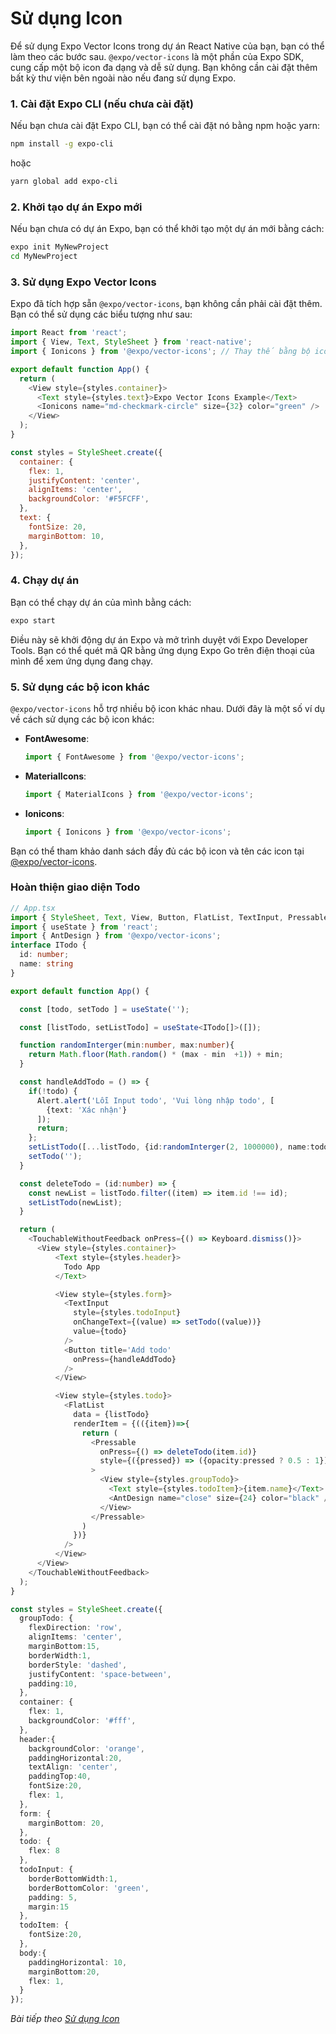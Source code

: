 # Sử dụng Icon

Để sử dụng Expo Vector Icons trong dự án React Native của bạn, bạn có thể làm theo các bước sau. `@expo/vector-icons` là một phần của Expo SDK, cung cấp một bộ icon đa dạng và dễ sử dụng. Bạn không cần cài đặt thêm bất kỳ thư viện bên ngoài nào nếu đang sử dụng Expo.

### 1. Cài đặt Expo CLI (nếu chưa cài đặt)
Nếu bạn chưa cài đặt Expo CLI, bạn có thể cài đặt nó bằng npm hoặc yarn:
```bash
npm install -g expo-cli
```
hoặc
```bash
yarn global add expo-cli
```

### 2. Khởi tạo dự án Expo mới
Nếu bạn chưa có dự án Expo, bạn có thể khởi tạo một dự án mới bằng cách:
```bash
expo init MyNewProject
cd MyNewProject
```

### 3. Sử dụng Expo Vector Icons
Expo đã tích hợp sẵn `@expo/vector-icons`, bạn không cần phải cài đặt thêm. Bạn có thể sử dụng các biểu tượng như sau:

```javascript
import React from 'react';
import { View, Text, StyleSheet } from 'react-native';
import { Ionicons } from '@expo/vector-icons'; // Thay thế bằng bộ icon bạn muốn sử dụng

export default function App() {
  return (
    <View style={styles.container}>
      <Text style={styles.text}>Expo Vector Icons Example</Text>
      <Ionicons name="md-checkmark-circle" size={32} color="green" />
    </View>
  );
}

const styles = StyleSheet.create({
  container: {
    flex: 1,
    justifyContent: 'center',
    alignItems: 'center',
    backgroundColor: '#F5FCFF',
  },
  text: {
    fontSize: 20,
    marginBottom: 10,
  },
});
```

### 4. Chạy dự án
Bạn có thể chạy dự án của mình bằng cách:
```bash
expo start
```

Điều này sẽ khởi động dự án Expo và mở trình duyệt với Expo Developer Tools. Bạn có thể quét mã QR bằng ứng dụng Expo Go trên điện thoại của mình để xem ứng dụng đang chạy.

### 5. Sử dụng các bộ icon khác
`@expo/vector-icons` hỗ trợ nhiều bộ icon khác nhau. Dưới đây là một số ví dụ về cách sử dụng các bộ icon khác:

- **FontAwesome**:
  ```javascript
  import { FontAwesome } from '@expo/vector-icons';
  ```

- **MaterialIcons**:
  ```javascript
  import { MaterialIcons } from '@expo/vector-icons';
  ```

- **Ionicons**:
  ```javascript
  import { Ionicons } from '@expo/vector-icons';
  ```

Bạn có thể tham khảo danh sách đầy đủ các bộ icon và tên các icon tại [@expo/vector-icons](https://docs.expo.dev/guides/icons/).

### Hoàn thiện giao diện Todo

```ts
// App.tsx
import { StyleSheet, Text, View, Button, FlatList, TextInput, Pressable, Alert, TouchableWithoutFeedback, Keyboard } from 'react-native';
import { useState } from 'react';
import { AntDesign } from '@expo/vector-icons';
interface ITodo {
  id: number;
  name: string
}

export default function App() {

  const [todo, setTodo ] = useState('');

  const [listTodo, setListTodo] = useState<ITodo[]>([]);

  function randomInterger(min:number, max:number){
    return Math.floor(Math.random() * (max - min  +1)) + min;
  }

  const handleAddTodo = () => {
    if(!todo) {
      Alert.alert('Lỗi Input todo', 'Vui lòng nhập todo', [
        {text: 'Xác nhận'}
      ]);
      return;
    };
    setListTodo([...listTodo, {id:randomInterger(2, 1000000), name:todo}]);
    setTodo('');
  }

  const deleteTodo = (id:number) => {
    const newList = listTodo.filter((item) => item.id !== id);
    setListTodo(newList);
  }

  return (
    <TouchableWithoutFeedback onPress={() => Keyboard.dismiss()}>
      <View style={styles.container}>
          <Text style={styles.header}>
            Todo App
          </Text>

          <View style={styles.form}>
            <TextInput 
              style={styles.todoInput} 
              onChangeText={(value) => setTodo((value))}
              value={todo}
            />
            <Button title='Add todo' 
              onPress={handleAddTodo}
            />
          </View>

          <View style={styles.todo}>
            <FlatList
              data = {listTodo}
              renderItem = {(({item})=>{
                return (
                  <Pressable 
                    onPress={() => deleteTodo(item.id)}
                    style={({pressed}) => ({opacity:pressed ? 0.5 : 1})}
                  >
                    <View style={styles.groupTodo}>
                      <Text style={styles.todoItem}>{item.name}</Text>
                      <AntDesign name="close" size={24} color="black" />
                    </View>
                  </Pressable>
                )
              })}
            />
          </View>
      </View>
    </TouchableWithoutFeedback>
  );
}

const styles = StyleSheet.create({
  groupTodo: {
    flexDirection: 'row',
    alignItems: 'center',
    marginBottom:15,
    borderWidth:1,
    borderStyle: 'dashed',
    justifyContent: 'space-between',
    padding:10,
  },
  container: {
    flex: 1,
    backgroundColor: '#fff',
  },
  header:{
    backgroundColor: 'orange',
    paddingHorizontal:20,
    textAlign: 'center',
    paddingTop:40,
    fontSize:20,
    flex: 1,
  },
  form: {
    marginBottom: 20,
  },
  todo: {
    flex: 8
  },
  todoInput: {
    borderBottomWidth:1,
    borderBottomColor: 'green',
    padding: 5,
    margin:15
  },
  todoItem: {
    fontSize:20,
  },
  body:{
    paddingHorizontal: 10,
    marginBottom:20,
    flex: 1,
  }
});

```

*Bài tiếp theo [Sử dụng Icon](session_12_icon.md)*

